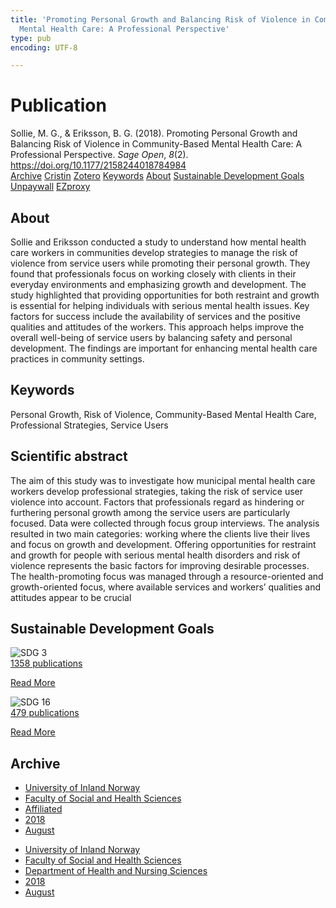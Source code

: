 ```yaml
---
title: 'Promoting Personal Growth and Balancing Risk of Violence in Community-Based
  Mental Health Care: A Professional Perspective'
type: pub
encoding: UTF-8

---
```

<h1>Publication</h1>
<article id="csl-bib-container-N8ECTDVH" class="csl-bib-container">
  <div class="csl-bib-body"> <div class="csl-entry">Sollie, M. G., &#38; Eriksson, B. G. (2018). Promoting Personal Growth and Balancing Risk of Violence in Community-Based Mental Health Care: A Professional Perspective. <i>Sage Open</i>, <i>8</i>(2). <a href="https://doi.org/10.1177/2158244018784984">https://doi.org/10.1177/2158244018784984</a></div> </div>
  <div class="csl-bib-buttons">
    <a href="#taxonomy-article-N8ECTDVH" alt="archive" class="csl-bib-button">Archive</a>
    <a href="https://app.cristin.no/results/show.jsf?id=1605256" alt="Cristin" class="csl-bib-button">Cristin</a>
    <a href="http://zotero.org/groups/5881554/items/N8ECTDVH" alt="Zotero" class="csl-bib-button">Zotero</a>
    <a href="#keywords-article-N8ECTDVH" alt="keywords" class="csl-bib-button">Keywords</a>
    <a href="#about-article-N8ECTDVH" alt="about_pub" class="csl-bib-button">About</a>
    <a href="#sdg-article-N8ECTDVH" alt="sdg" class="csl-bib-button">Sustainable Development Goals</a>
    <a href="https://journals.sagepub.com/doi/pdf/10.1177/2158244018784984" alt="Unpaywall" class="csl-bib-button">Unpaywall</a>
    <a href="https://journals.sagepub.com/doi/pdf/10.1177/2158244018784984" alt="EZproxy" class="csl-bib-button">EZproxy</a>
  </div>
  <div id="csl-bib-meta-container-N8ECTDVH"></div>
</article>
<div id="csl-bib-meta-N8ECTDVH" class="csl-bib-meta">
  <article id="about-article-N8ECTDVH" class="about_pub-article">
    <h1>About</h1>
    Sollie and Eriksson conducted a study to understand how mental health care workers in communities develop strategies to manage the risk of violence from service users while promoting their personal growth. They found that professionals focus on working closely with clients in their everyday environments and emphasizing growth and development. The study highlighted that providing opportunities for both restraint and growth is essential for helping individuals with serious mental health issues. Key factors for success include the availability of services and the positive qualities and attitudes of the workers. This approach helps improve the overall well-being of service users by balancing safety and personal development. The findings are important for enhancing mental health care practices in community settings.
  </article>
  <article id="keywords-article-N8ECTDVH" class="keywords-article">
    <h1>Keywords</h1>
    Personal Growth, Risk of Violence, Community-Based Mental Health Care, Professional Strategies, Service Users
  </article>
  <article id="abstract-article-N8ECTDVH" class="abstract-article">
    <h1>Scientific abstract</h1>
    The aim of this study was to investigate how municipal mental health care workers develop professional strategies, taking the risk of service user violence into account. Factors that professionals regard as hindering or furthering personal growth among the service users are particularly focused. Data were collected through focus group interviews. The analysis resulted in two main categories: working where the clients live their lives and focus on growth and development. Offering opportunities for restraint and growth for people with serious mental health disorders and risk of violence represents the basic factors for improving desirable processes. The health-promoting focus was managed through a resource-oriented and growth-oriented focus, where available services and workers’ qualities and attitudes appear to be crucial
  </article>
  <article id="sdg-article-N8ECTDVH" class="sdg-article">
    <h1>Sustainable Development Goals</h1>
    <div class="sdg-container"><div id="sdg3" class="sdg">
        <img src="{{< params subfolder >}}images/sdg/sdg03_en.png" class="image" alt="SDG 3">
        <div class="sdg-overlay">
          <a href="/en/archive/?key=?sdg=3#archive" class="sdg-publication-count"><span>1358</span> publications</a>
          <p><a href="https://sdgs.un.org/goals/goal3" class="sdg-read-more">Read More</a></p>
        </div>
      </div> <div id="sdg16" class="sdg">
        <img src="{{< params subfolder >}}images/sdg/sdg16_en.png" class="image" alt="SDG 16">
        <div class="sdg-overlay">
          <a href="/en/archive/?key=?sdg=16#archive" class="sdg-publication-count"><span>479</span> publications</a>
          <p><a href="https://sdgs.un.org/goals/goal16" class="sdg-read-more">Read More</a></p>
        </div>
      </div></div>
  </article>
  <article id="taxonomy-article-N8ECTDVH" class="taxonomy-article">
    <h1>Archive</h1>
    <ul>
      <li>
        <a href="/en/archive/?key=3DCRN523">University of Inland Norway</a>
      </li>
      <li>
        <a href="/en/archive/?key=IDKFS3MX">Faculty of Social and Health Sciences</a>
      </li>
      <li>
        <a href="/en/archive/?key=VD6VZ36D">Affiliated</a>
      </li>
      <li>
        <a href="/en/archive/?key=87227ALI">2018</a>
      </li>
      <li>
        <a href="/en/archive/?key=WIDZ53JU">August</a>
      </li>
    </ul>
    <ul>
      <li>
        <a href="/en/archive/?key=3DCRN523">University of Inland Norway</a>
      </li>
      <li>
        <a href="/en/archive/?key=IDKFS3MX">Faculty of Social and Health Sciences</a>
      </li>
      <li>
        <a href="/en/archive/?key=GTV4ECMZ">Department of Health and Nursing Sciences</a>
      </li>
      <li>
        <a href="/en/archive/?key=676HMQBA">2018</a>
      </li>
      <li>
        <a href="/en/archive/?key=ITZRHEI2">August</a>
      </li>
    </ul>
  </article>
</div>
